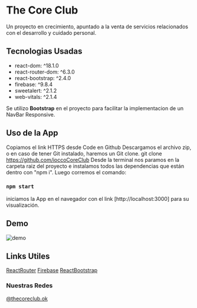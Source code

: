 # The Core Club

Un proyecto en crecimiento, apuntado a la venta de servicios relacionados con el desarrollo y cuidado personal.

## Tecnologias Usadas

* react-dom: ^18.1.0
* react-router-dom: ^6.3.0
* react-bootstrap: ^2.4.0
* firebase: ^9.8.4
* sweetalert: ^2.1.2
* web-vitals: ^2.1.4

Se utilizo **Bootstrap** en el proyecto para facilitar la implementacion de un NavBar Responsive.

## Uso de la App
Copiamos el link HTTPS desde Code en Github
Descargamos el archivo zip, o en caso de tener Git instalado, haremos un Git clone. git clone https://github.com/ioccoCoreClub
Desde la terminal nos paramos en la carpeta raiz del proyecto e instalamos todos las dependencias que están dentro con "npm i".
Luego corremos el comando:
### `npm start`

iniciamos la App en el navegador con el link [http://localhost:3000] para su visualización.


## Demo

![demo](public/img/videoDem.gif)


## Links Utiles

[ReactRouter](https://reactrouter.com/)
[Firebase](https://firebase.google.com/)
[ReactBootstrap](https://react-bootstrap.github.io/) 

### Nuestras Redes

[@thecoreclub.ok](https://www.instagram.com/thecoreclub.ok/)